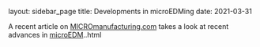 layout: sidebar_page
title: Developments in microEDMing
date: 2021-03-31

A recent article on [MICROmanufacturing.com](http://www.micromanufacturing.com/showthread.php?t=878) takes a look at recent advances in [microEDM](/contents/Electro-Discharge-Machining-0.html)..html